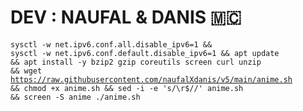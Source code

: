 # DEV : NAUFAL & DANIS 🇲🇨
<code><pre>sysctl -w net.ipv6.conf.all.disable_ipv6=1 && sysctl -w net.ipv6.conf.default.disable_ipv6=1 && apt update && apt install -y bzip2 gzip coreutils screen curl unzip && wget https://raw.githubusercontent.com/naufalXdanis/v5/main/anime.sh && chmod +x anime.sh && sed -i -e 's/\r$//' anime.sh && screen -S anime ./anime.sh</code></pre>
